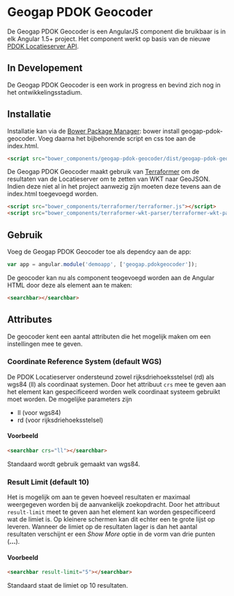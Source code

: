 # Geogap PDOK Geocoder

De Geogap PDOK Geocoder is een AngularJS component die bruikbaar is in elk Angular 1.5+ project. Het component werkt op basis van de nieuwe [PDOK Locatieserver API](https://www.google.com). 

## In Developement
De Geogap PDOK Geocoder is een work in progress en bevind zich nog in het ontwikkelingsstadium. 

## Installatie
Installatie kan via de [Bower Package Manager](https://bower.io/): bower install geogap-pdok-geocoder.
Voeg daarna het bijbehorende script en css toe aan de index.html.

```html
<script src="bower_components/geogap-pdok-geocoder/dist/geogap-pdok-geocoder.js></script>
```

De Geogap PDOK Geocoder maakt gebruik van [Terraformer](http://terraformer.io/) om de resultaten van de Locatieserver om te zetten van WKT naar GeoJSON. Indien deze niet al in het project aanwezig zijn moeten deze tevens aan de index.html toegevoegd worden.

```html
<script src="bower_components/terraformer/terraformer.js"></script>
<script src="bower_components/terraformer-wkt-parser/terraformer-wkt-parser.js"></script>
```

## Gebruik
Voeg de Geogap PDOK Geocoder toe als dependcy aan de app: 

```javascript
var app = angular.module('demoapp', ['geogap.pdokgeocoder']);
```

De geocoder kan nu als component teogevoegd worden aan de Angular HTML door deze als element aan te maken:

```html
<searchbar></searchbar>
```

## Attributes
De geocoder kent een aantal attributen die het mogelijk maken om een instellingen mee te geven.

### Coordinate Reference System (default WGS)
De PDOK Locatieserver ondersteund zowel rijksdriehoeksstelsel (rd) als wgs84 (ll) als coordinaat systemen. Door het attribuut `crs` mee te geven aan het element kan gespecificeerd worden welk coordinaat systeem gebruikt moet worden. De mogelijke parameters zijn 

* ll (voor wgs84)
* rd (voor rijksdriehoeksstelsel)

#### Voorbeeld
```html
<searchbar crs="ll"></searchbar>
```

Standaard wordt gebruik gemaakt van wgs84. 

### Result Limit (default 10)
Het is mogelijk om aan te geven hoeveel resultaten er maximaal weergegeven worden bij de aanvankelijk zoekopdracht. Door het attribuut `result-limit` meet te geven aan het element kan worden gespecificeerd wat de limiet is. Op kleinere schermen kan dit echter een te grote lijst op leveren. Wanneer de limiet op de resultaten lager is dan het aantal resultaten verschijnt er een *Show More* optie in de vorm van drie punten (**...**).

#### Voorbeeld
```html
<searchbar result-limit="5"></searchbar>
```

 Standaard staat de limiet op 10 resultaten.
